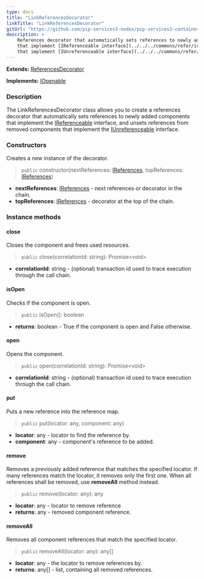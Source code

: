 ```yaml
---
type: docs
title: "LinkReferencesDecorator"
linkTitle: "LinkReferencesDecorator"
gitUrl: "https://github.com/pip-services3-nodex/pip-services3-container-nodex"
description: >
    References decorator that automatically sets references to newly added components
    that implement [IReferenceable interface](../../../commons/refer/ireferenceable), and unsets references from removed components
    that implement [IUnreferenceable interface](../../../commons/refer/iunreferenceable).
---
```


**Extends:** [ReferencesDecorator](../references_decorator)

**Implements:** [IOpenable](../../../commons/run/iopenable)

### Description

The LinkReferencesDecorator class allows you to create a references decorator that automatically sets references to newly added components that implement the [IReferenceable](../../../commons/refer/ireferenceable) interface, and unsets references from removed components that implement the [IUnreferenceable](../../../commons/refer/iunreferenceable) interface.

### Constructors
Creates a new instance of the decorator.

> `public` constructor(nextReferences: [IReferences](../../../commons/refer/ireferences), topReferences: [IReferences](../../../commons/refer/ireferences))

- **nextReferences**: [IReferences](../../../commons/refer/ireferences) - next references or decorator in the chain.
- **topReferences**: [IReferences](../../../commons/refer/ireferences) - decorator at the top of the chain.

### Instance methods

#### close
Closes the component and frees used resources.

> `public` close(correlationId: string): Promise\<void\>
- **correlationId**: string - (optional) transaction id used to trace execution through the call chain.

#### isOpen
Checks if the component is open.

> `public` isOpen(): boolean
- **returns**: boolean - True if the component is open and False otherwise.

#### open
Opens the component.

> `public` open(correlationId: string): Promise\<void\>
- **correlationId**: string - (optional) transaction id used to trace execution through the call chain.

#### put
Puts a new reference into the reference map.

> `public` put(locator: any, component: any)
- **locator**: any - locator to find the reference by.
- **component**: any - component's reference to be added.


#### remove
Removes a previously added reference that matches the specified locator.
If many references match the locator, it removes only the first one.
When all references shall be removed, use **removeAll** method instead.

> `public` remove(locator: any): any
- **locator**: any - locator to remove reference
- **returns**: any - removed component reference.

#### removeAll
Removes all component references that match the specified locator.

> `public` removeAll(locator: any): any[]
- **locator**: any - the locator to remove references by.
- **returns**: any[] - list, containing all removed references.
